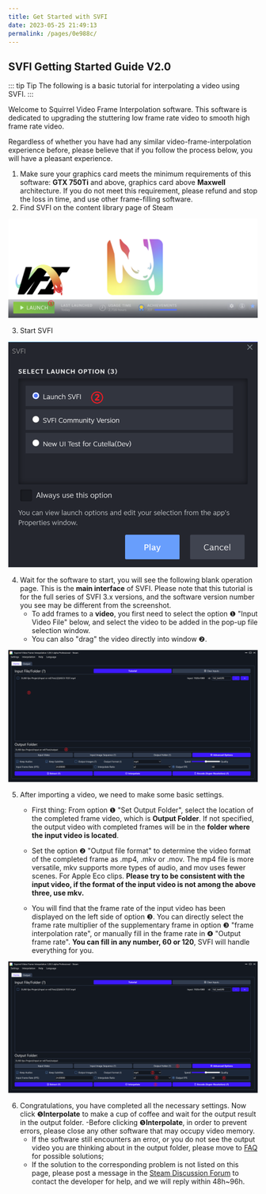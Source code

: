 ```yaml
---
title: Get Started with SVFI
date: 2023-05-25 21:49:13
permalink: /pages/0e988c/
---
```


## SVFI Getting Started Guide V2.0

::: tip Tip
The following is a basic tutorial for interpolating a video using SVFI.
:::

Welcome to Squirrel Video Frame Interpolation software. This software is dedicated to upgrading the stuttering low frame rate video to smooth high frame rate video.


Regardless of whether you have had any similar video-frame-interpolation experience before, please believe that if you follow the process below, you will have a pleasant experience.

1. Make sure your graphics card meets the minimum requirements of this software: **GTX 750Ti** and above, graphics card above **Maxwell** architecture. If you do not meet this requirement, please refund and stop the loss in time, and use other frame-filling software.
2. Find SVFI on the content library page of Steam

![img](/Statics/QuickGuide/clip_image002.png)

3. Start SVFI

![img](/Statics/QuickGuide/clip_image003.png)

4. Wait for the software to start, you will see the following blank operation page. This is the **main interface** of SVFI. Please note that this tutorial is for the full series of SVFI 3.x versions, and the software version number you see may be different from the screenshot.
    - To add frames to a **video**, you first need to select the option ❶ "Input Video File" below, and select the video to be added in the pop-up file selection window.
    - You can also "drag" the video directly into window ❷.

![img](/Statics/QuickGuide/clip_image005.png)

5. After importing a video, we need to make some basic settings.

    - First thing: From option ❶ "Set Output Folder", select the location of the completed frame video, which is **Output Folder**. If not specified, the output video with completed frames will be in the **folder where the input video is located**.

    - Set the option ❷ "Output file format" to determine the video format of the completed frame as .mp4, .mkv or .mov. The mp4 file is more versatile, mkv supports more types of audio, and mov uses fewer scenes. For Apple Eco clips. **Please try to be consistent with the input video, if the format of the input video is not among the above three, use mkv.**

    - You will find that the frame rate of the input video has been displayed on the left side of option ❸. You can directly select the frame rate multiplier of the supplementary frame in option ❸ "frame interpolation rate", or manually fill in the frame rate in ❹ "Output frame rate". **You can fill in any number, 60 or 120**, SVFI will handle everything for you.

![img](/Statics/QuickGuide/clip_image007.png)

6. Congratulations, you have completed all the necessary settings. Now click ❺**Interpolate** to make a cup of coffee and wait for the output result in the output folder.
    -Before clicking ❺**Interpolate**, in order to prevent errors, please close any other software that may occupy video memory.
    - If the software still encounters an error, or you do not see the output video you are thinking about in the output folder, please move to [FAQ](/pages/9cc27d) for possible solutions;
    - If the solution to the corresponding problem is not listed on this page, please post a message in the [Steam Discussion Forum](www.steamcommunity.com/app/1692080) to contact the developer for help, and we will reply within 48h~96h.